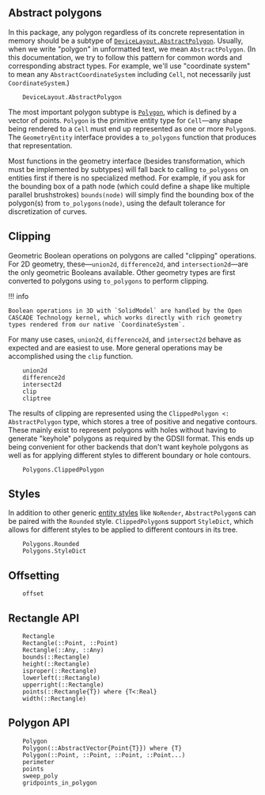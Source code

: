 ## Abstract polygons

In this package, any polygon regardless of its concrete representation in memory
should be a subtype of [`DeviceLayout.AbstractPolygon`](@ref). Usually, when we write "polygon" in unformatted text, we mean `AbstractPolygon`. (In this documentation, we try to follow this pattern for common words and corresponding abstract types. For example, we'll use "coordinate system" to mean any `AbstractCoordinateSystem` including `Cell`, not necessarily just `CoordinateSystem`.)

```@docs
    DeviceLayout.AbstractPolygon
```

The most important polygon subtype is [`Polygon`](@ref), which is defined by a vector of points. `Polygon` is the primitive entity type for `Cell`—any shape being rendered to a `Cell` must end up represented as one or more `Polygon`s. The `GeometryEntity` interface provides a `to_polygons` function that produces that representation.

Most functions in the geometry interface (besides transformation, which must be implemented by subtypes) will fall back to calling `to_polygons` on entities first if there is no specialized method.
For example, if you ask for the bounding box of a path node (which could define a shape like multiple parallel brushstrokes) `bounds(node)` will simply find the bounding box of the polygon(s) from `to_polygons(node)`, using the default tolerance for discretization of curves.

## Clipping

Geometric Boolean operations on polygons are called "clipping" operations. For 2D geometry, these—`union2d`, `difference2d`, and `intersection2d`—are the only geometric Booleans available. Other geometry types are first converted to polygons using `to_polygons` to perform clipping.

!!! info
    
    Boolean operations in 3D with `SolidModel` are handled by the Open CASCADE Technology kernel, which works directly with rich geometry types rendered from our native `CoordinateSystem`.

For many use cases, `union2d`, `difference2d`, and `intersect2d` behave as expected and are easiest to use.
More general operations may be accomplished using the `clip` function.

```@docs
    union2d
    difference2d
    intersect2d
    clip
    cliptree
```

The results of clipping are represented using the `ClippedPolygon <: AbstractPolygon` type, which stores a tree of positive and negative contours. These mainly exist to represent polygons with holes without having to generate "keyhole" polygons as required by the GDSII format. This ends up being convenient for other backends that don't want keyhole polygons as well as for applying different styles to different boundary or hole contours.

```@docs
    Polygons.ClippedPolygon
```

## Styles

In addition to other generic [entity styles](entitystyles.md) like `NoRender`, `AbstractPolygon`s can be paired with the `Rounded` style. `ClippedPolygon`s support `StyleDict`, which allows for different styles to be applied to different contours in its tree.

```@docs
    Polygons.Rounded
    Polygons.StyleDict
```

## Offsetting

```@docs
    offset
```

## Rectangle API

```@docs
    Rectangle
    Rectangle(::Point, ::Point)
    Rectangle(::Any, ::Any)
    bounds(::Rectangle)
    height(::Rectangle)
    isproper(::Rectangle)
    lowerleft(::Rectangle)
    upperright(::Rectangle)
    points(::Rectangle{T}) where {T<:Real}
    width(::Rectangle)
```

## Polygon API

```@docs
    Polygon
    Polygon(::AbstractVector{Point{T}}) where {T}
    Polygon(::Point, ::Point, ::Point, ::Point...)
    perimeter
    points
    sweep_poly
    gridpoints_in_polygon
```
